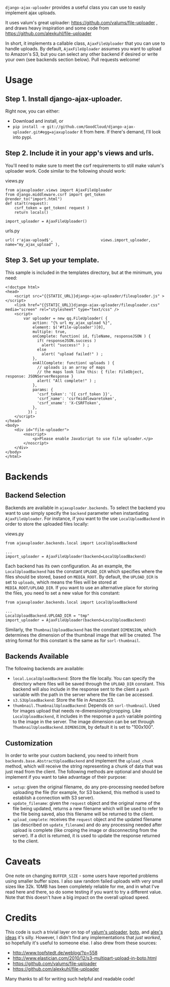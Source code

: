 `django-ajax-uploader` provides a useful class you can use to easily implement ajax uploads.

It uses valum's great uploader: https://github.com/valums/file-uploader , and draws heavy inspiration and some code from https://github.com/alexkuhl/file-uploader

In short, it implements a callable class, `AjaxFileUploader` that you can use to handle uploads.  By default, `AjaxFileUploader` assumes you want to upload to Amazon's S3, but you can select any other backend if desired or write your own (see backends section below).  Pull requests welcome! 

Usage
=====
Step 1. Install django-ajax-uploader. 
-------------------------------------
Right now, you can either:

-	Download and install, or
-	`pip install -e git://github.com/GoodCloud/django-ajax-uploader.git#egg=ajaxuploader`  it from here. If there's demand, I'll look into pypi. 

Step 2. Include it in your app's views and urls.
------------------------------------------------
You'll need to make sure to meet the csrf requirements to still make valum's uploader work.  Code similar to the following should work:

views.py

	from ajaxuploader.views import AjaxFileUploader
	from django.middleware.csrf import get_token
	@render_to("import.html")
	def start(request):
	    csrf_token = get_token( request )
	    return locals()

	import_uploader = AjaxFileUploader()


urls.py 

	url( r'ajax-upload$',                     views.import_uploader,             name="my_ajax_upload" ),

Step 3. Set up your template.
-----------------------------
This sample is included in the templates directory, but at the minimum, you need:

	<!doctype html> 
	<head>
		<script src="{{STATIC_URL}}django-ajax-uploader/fileuploader.js" ></script>
		<link href="{{STATIC_URL}}django-ajax-uploader/fileuploader.css" media="screen" rel="stylesheet" type="text/css" />
		<script>
			var uploader = new qq.FileUploader( {
			    action: "{% url my_ajax_upload %}",
			    element: $('#file-uploader')[0],
			    multiple: true,
			    onComplete: function( id, fileName, responseJSON ) {
			      if( responseJSON.success )
			        alert( "success!" ) ;
			      else
			        alert( "upload failed!" ) ;
			    },
			    onAllComplete: function( uploads ) {
			      // uploads is an array of maps
			      // the maps look like this: { file: FileObject, response: JSONServerResponse }
			      alert( "All complete!" ) ;
			    },
			    params: {
			      'csrf_token': '{{ csrf_token }}',
			      'csrf_name': 'csrfmiddlewaretoken',
			      'csrf_xname': 'X-CSRFToken',
			    },
			  }) ;
		</script>
	</head>
	<body>
		<div id="file-uploader">       
		    <noscript>          
		        <p>Please enable JavaScript to use file uploader.</p>
		    </noscript>         
		</div>
	</body>
	</html>


Backends
========
Backend Selection
-----------------

Backends are available in `ajaxuploader.backends`. To select the backend you want to use simply specify the `backend` parameter when instantiating `AjaxFileUploader`. For instance, if you want to the use `LocalUploadBackend` in order to store the uploaded files locally:

views.py

    from ajaxuploader.backends.local import LocalUploadBackend

    ...
    import_uploader = AjaxFileUploader(backend=LocalUploadBackend)

Each backend has its own configuration. As an example, the `LocalUploadBackend` has the constant `UPLOAD_DIR` which specifies where the files should be stored, based on `MEDIA_ROOT`. By default, the `UPLOAD_DIR` is set to `uploads`, which means the files will be stored at `MEDIA_ROOT/UPLOAD_DIR`. If you want to use an alternative place for storing the files, you need to set a new value for this constant:

    from ajaxuploader.backends.local import LocalUploadBackend

	...
	LocalUploadBackend.UPLOAD_DIR = "tmp"
    import_uploader = AjaxFileUploader(backend=LocalUploadBackend)

Similarly, the `ThumbnailUploadBackend` has the constant `DIMENSION`, which determines the dimension of the thumbnail image that will be created. The string format for this constant is the same as for `sorl-thumbnail`.

Backends Available
------------------

The following backends are available:

* `local.LocalUploadBackend`: Store the file locally. You can specify the directory where files will be saved through the `UPLOAD_DIR` constant. This backend will also include in the response sent to the client a `path` variable with the path in the server where the file can be accessed.
* `s3.S3UploadBackend`: Store the file in Amazon S3.
* `thumbnail.ThumbnailUploadBackend`: Depends on `sorl-thumbnail`. Used for images upload that needs re-dimensioning/cropping. Like `LocalUploadBackend`, it includes in the response a `path` variable pointing to the image in the server. The image dimension can be set through `ThumbnailUploadBackend.DIMENSION`, by default it is set to "100x100".

Customization
-------------

In order to write your custom backend, you need to inherit from `backends.base.AbstractUploadBackend` and implement the `upload_chunk` method, which will receive the string representing a chunk of data that was just read from the client. The following methods are optional and should be implement if you want to take advantage of their purpose:

* `setup`: given the original filename, do any pre-processing needed before uploading the file (for example, for S3 backend, this method is used to establish a connection with S3 server).
* `update_filename`: given the `request` object and the original name of the file being updated, returns a new filename which will be used to refer to the file being saved, also this filename will be returned to the client.
* `upload_complete`: receives the `request` object and the updated filename (as described on `update_filename`) and do any processing needed after upload is complete (like croping the image or disconnecting from the server). If a dict is returned, it is used to update the response returned to the client.


Caveats
=======
One note on changing `BUFFER_SIZE` - some users have reported problems using smaller buffer sizes.  I also saw random failed uploads with very small sizes like 32k.  10MB has been completely reliable for me, and in what I've read here and there, so do some testing if you want to try a different value.  Note that this doesn't have a big impact on the overall upload speed.


Credits
=======
This code is such a trivial layer on top of [valum's uploader](http://valums.com/ajax-upload/), [boto](https://github.com/boto/boto), and [alex's ideas](http://kuhlit.blogspot.com/2011/04/ajax-file-uploads-and-csrf-in-django-13.html) it's silly.  However, I didn't find any implementations that *just worked*, so hopefully it's useful to someone else.  I also drew from these sources:

* http://www.topfstedt.de/weblog/?p=558
* http://www.elastician.com/2010/12/s3-multipart-upload-in-boto.html
* https://github.com/valums/file-uploader
* https://github.com/alexkuhl/file-uploader

Many thanks to all for writing such helpful and readable code!
